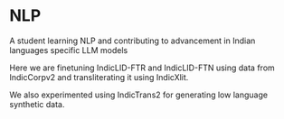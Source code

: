 # NLP

A student learning NLP and contributing to advancement in Indian languages specific LLM models

Here we are finetuning IndicLID-FTR and IndicLID-FTN using data from IndicCorpv2 and transliterating it using IndicXlit.

We also experimented using IndicTrans2 for generating low language synthetic data.

